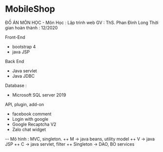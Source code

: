 # MobileShop
ĐỒ ÁN MÔN HỌC - Môn Học : Lập trình web 
GV : ThS. Phan Đình Long 
Thời gian hoàn thành : 12/2020

Front-End
- bootstrap 4
- java JSP

Back End
- Java servlet
- Java JDBC

Database : 
- Microsoft SQL server 2019 

API, plugin, add-on
- facebook comment
- Login with google
- Google Recaptcha V2
- Zalo chat widget

-- Mô hình : MVC, singleton. 
++ M -> java beans, utility model
++ V -> java JSP 
++ C -> java servlet, filter
++ Singleton -> DAO, BO services




